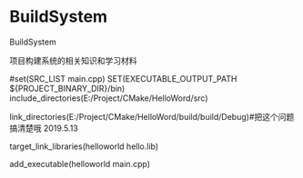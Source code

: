 # BuildSystem
BuildSystem

项目构建系统的相关知识和学习材料


#set(SRC_LIST main.cpp)
SET(EXECUTABLE_OUTPUT_PATH ${PROJECT_BINARY_DIR}/bin)
include_directories(E:/Project/CMake/HelloWord/src)

link_directories(E:/Project/CMake/HelloWord/build/build/Debug)#把这个问题搞清楚哦 2019.5.13

target_link_libraries(helloworld hello.lib)

add_executable(helloworld main.cpp)
